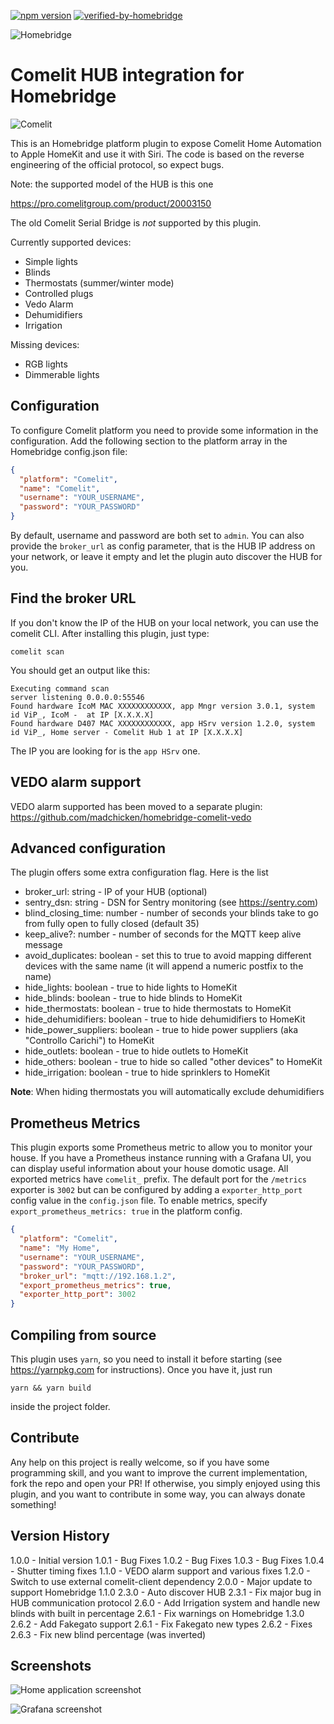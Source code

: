 [![npm version](https://badge.fury.io/js/homebridge-comelit-platform.svg)](https://badge.fury.io/js/homebridge-comelit-platform)
[![verified-by-homebridge](https://badgen.net/badge/homebridge/verified/purple)](https://github.com/homebridge/homebridge/wiki/Verified-Plugins)

![Homebridge](https://github.com/madchicken/homebridge-comelit-hub/raw/master/images/homebridge.png)

# Comelit HUB integration for Homebridge

![Comelit](https://github.com/madchicken/homebridge-comelit-hub/raw/master/images/comelit.png)

This is an Homebridge platform plugin to expose Comelit Home Automation to Apple HomeKit and use it with Siri.
The code is based on the reverse engineering of the official protocol, so expect bugs.

Note: the supported model of the HUB is this one

https://pro.comelitgroup.com/product/20003150

The old Comelit Serial Bridge is _not_ supported by this plugin.

Currently supported devices:

- Simple lights
- Blinds
- Thermostats (summer/winter mode)
- Controlled plugs
- Vedo Alarm
- Dehumidifiers
- Irrigation

Missing devices:

- RGB lights
- Dimmerable lights

## Configuration

To configure Comelit platform you need to provide some information in the configuration.
Add the following section to the platform array in the Homebridge config.json file:

```json
{
  "platform": "Comelit",
  "name": "Comelit",
  "username": "YOUR_USERNAME",
  "password": "YOUR_PASSWORD"
}
```

By default, username and password are both set to `admin`.
You can also provide the `broker_url` as config parameter, that is the HUB IP address on your network,
or leave it empty and let the plugin auto discover the HUB for you.

## Find the broker URL

If you don't know the IP of the HUB on your local network, you can use the comelit CLI. After installing this plugin,
just type:

    comelit scan

You should get an output like this:

    Executing command scan
    server listening 0.0.0.0:55546
    Found hardware IcoM MAC XXXXXXXXXXXX, app Mngr version 3.0.1, system id ViP_, IcoM -  at IP [X.X.X.X]
    Found hardware D407 MAC XXXXXXXXXXXX, app HSrv version 1.2.0, system id ViP_, Home server - Comelit Hub 1 at IP [X.X.X.X]

The IP you are looking for is the `app HSrv` one.

## VEDO alarm support

VEDO alarm supported has been moved to a separate plugin: https://github.com/madchicken/homebridge-comelit-vedo

## Advanced configuration

The plugin offers some extra configuration flag. Here is the list

- broker_url: string - IP of your HUB (optional)
- sentry_dsn: string - DSN for Sentry monitoring (see https://sentry.com)
- blind_closing_time: number - number of seconds your blinds take to go from fully open to fully closed (default 35)
- keep_alive?: number - number of seconds for the MQTT keep alive message
- avoid_duplicates: boolean - set this to true to avoid mapping different devices with the same name (it will append a numeric postfix to the name)
- hide_lights: boolean - true to hide lights to HomeKit
- hide_blinds: boolean - true to hide blinds to HomeKit
- hide_thermostats: boolean - true to hide thermostats to HomeKit
- hide_dehumidifiers: boolean - true to hide dehumidifiers to HomeKit
- hide_power_suppliers: boolean - true to hide power suppliers (aka "Controllo Carichi") to HomeKit
- hide_outlets: boolean - true to hide outlets to HomeKit
- hide_others: boolean - true to hide so called "other devices" to HomeKit
- hide_irrigation: boolean - true to hide sprinklers to HomeKit

**Note**: When hiding thermostats you will automatically exclude dehumidifiers

## Prometheus Metrics

This plugin exports some Prometheus metric to allow you to monitor your house. If you have a Prometheus instance running
with a Grafana UI, you can display useful information about your house domotic usage. All exported metrics have `comelit_` prefix.
The default port for the `/metrics` exporter is `3002` but can be configured by adding a `exporter_http_port` config value in
the `config.json` file.
To enable metrics, specify `export_prometheus_metrics: true` in the platform config.

```json
{
  "platform": "Comelit",
  "name": "My Home",
  "username": "YOUR_USERNAME",
  "password": "YOUR_PASSWORD",
  "broker_url": "mqtt://192.168.1.2",
  "export_prometheus_metrics": true,
  "exporter_http_port": 3002
}
```

## Compiling from source

This plugin uses `yarn`, so you need to install it before starting (see https://yarnpkg.com for instructions).
Once you have it, just run

```
yarn && yarn build
```

inside the project folder.

## Contribute

Any help on this project is really welcome, so if you have some programming skill, and you want to improve
the current implementation, fork the repo and open your PR!
If otherwise, you simply enjoyed using this plugin, and you want to contribute in some way, you can always donate something!

## Version History

1.0.0 - Initial version
1.0.1 - Bug Fixes
1.0.2 - Bug Fixes
1.0.3 - Bug Fixes
1.0.4 - Shutter timing fixes
1.1.0 - VEDO alarm support and various fixes
1.2.0 - Switch to use external comelit-client dependency
2.0.0 - Major update to support Homebridge 1.1.0
2.3.0 - Auto discover HUB
2.3.1 - Fix major bug in HUB communication protocol
2.6.0 - Add Irrigation system and handle new blinds with built in percentage
2.6.1 - Fix warnings on Homebridge 1.3.0
2.6.2 - Add Fakegato support
2.6.1 - Fix Fakegato new types
2.6.2 - Fixes
2.6.3 - Fix new blind percentage (was inverted)

## Screenshots

![Home application screenshot](https://github.com/madchicken/homebridge-comelit-hub/raw/master/images/home.png)

![Grafana screenshot](https://github.com/madchicken/homebridge-comelit-hub/raw/master/images/grafana.png)
